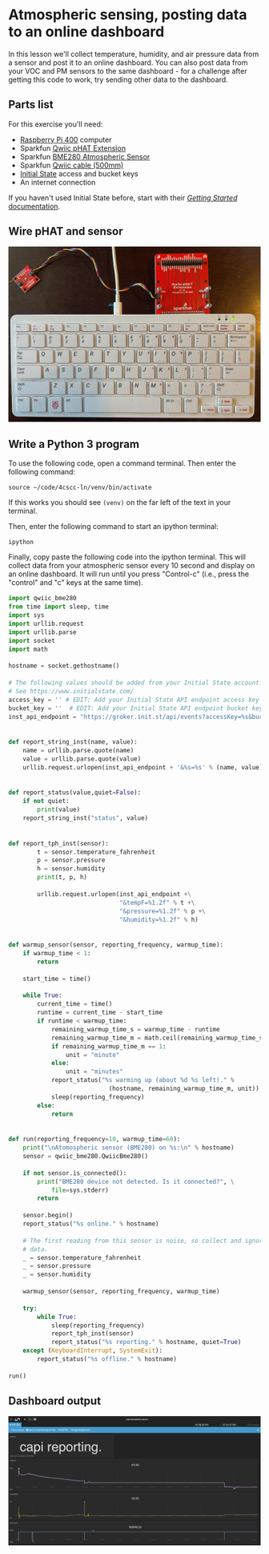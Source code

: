 # Atmospheric sensing, posting data to an online dashboard

In this lesson we'll collect temperature, humidity, and air pressure data from
a sensor and post it to an online dashboard. You can also post data from your
VOC and PM sensors to the same dashboard - for a challenge after getting this
code to work, try sending other data to the dashboard.

## Parts list

For this exercise you'll need:
* [Raspberry Pi 400](https://www.sparkfun.com/products/17377) computer
* Sparkfun [Qwiic pHAT Extension](https://www.sparkfun.com/products/17512)
* Sparkfun [BME280 Atmospheric Sensor](https://www.sparkfun.com/products/15440)
* Sparkfun [Qwiic cable (500mm)](https://www.sparkfun.com/products/14429)
* [Initial State](https://www.initialstate.com/) access and bucket keys
* An internet connection

If you haven't used Initial State before, start with their [_Getting Started_ documentation](https://support.initialstate.com/hc/en-us/categories/360000428291-Using-Initial-State).

## Wire pHAT and sensor

![Completed pHAT](images/pHAT-1.jpg)

## Write a Python 3 program

To use the following code, open a command terminal. Then enter the following command:

```
source ~/code/4cscc-ln/venv/bin/activate
```

If this works you should see `(venv)` on the far left of the text in
your terminal.

Then, enter the following command to start an ipython terminal:

```
ipython
```

Finally, copy paste the following code into the ipython terminal. This will collect data from your atmospheric sensor every 10 second and display on an online dashboard. It will run until you press "Control-c" (i.e., press the "control" and "c" keys at the same time).


```python
import qwiic_bme280
from time import sleep, time
import sys
import urllib.request
import urllib.parse
import socket
import math

hostname = socket.gethostname()

# The following values should be added from your Initial State account.
# See https://www.initialstate.com/
access_key = '' # EDIT: Add your Initial State API endpoint access key
bucket_key = ''  # EDIT: Add your Initial State API endpoint bucket key
inst_api_endpoint = "https://groker.init.st/api/events?accessKey=%s&bucketKey=%s" % (access_key, bucket_key)


def report_string_inst(name, value):
    name = urllib.parse.quote(name)
    value = urllib.parse.quote(value)
    urllib.request.urlopen(inst_api_endpoint + '&%s=%s' % (name, value))


def report_status(value,quiet=False):
    if not quiet:
        print(value)
    report_string_inst("status", value)


def report_tph_inst(sensor):
        t = sensor.temperature_fahrenheit
        p = sensor.pressure
        h = sensor.humidity
        print(t, p, h)

        urllib.request.urlopen(inst_api_endpoint +\
                               "&tempF=%1.2f" % t +\
                               "&pressure=%1.2f" % p +\
                               "&humidity=%1.2f" % h)


def warmup_sensor(sensor, reporting_frequency, warmup_time):
    if warmup_time < 1:
        return

    start_time = time()

    while True:
        current_time = time()
        runtime = current_time - start_time
        if runtime < warmup_time:
            remaining_warmup_time_s = warmup_time - runtime
            remaining_warmup_time_m = math.ceil(remaining_warmup_time_s / 60)
            if remaining_warmup_time_m == 1:
                unit = "minute"
            else:
                unit = "minutes"
            report_status("%s warming up (about %d %s left)." %
                            (hostname, remaining_warmup_time_m, unit))
            sleep(reporting_frequency)
        else:
            return


def run(reporting_frequency=10, warmup_time=60):
    print("\nAtomospheric sensor (BME280) on %s:\n" % hostname)
    sensor = qwiic_bme280.QwiicBme280()

    if not sensor.is_connected():
        print("BME280 device not detected. Is it connected?", \
            file=sys.stderr)
        return

    sensor.begin()
    report_status("%s online." % hostname)

    # The first reading from this sensor is noise, so collect and ignore
    # data.
    _ = sensor.temperature_fahrenheit
    _ = sensor.pressure
    _ = sensor.humidity

    warmup_sensor(sensor, reporting_frequency, warmup_time)

    try:
        while True:
            sleep(reporting_frequency)
            report_tph_inst(sensor)
            report_status("%s reporting." % hostname, quiet=True)
    except (KeyboardInterrupt, SystemExit):
        report_status("%s offline." % hostname)

run()
```

## Dashboard output

![Completed dashboard](images/dashboard-1.jpg)
